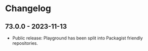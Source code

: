 # Changelog


## 73.0.0 - 2023-11-13

- Public release: Playground has been split into Packagist friendly repositories.
